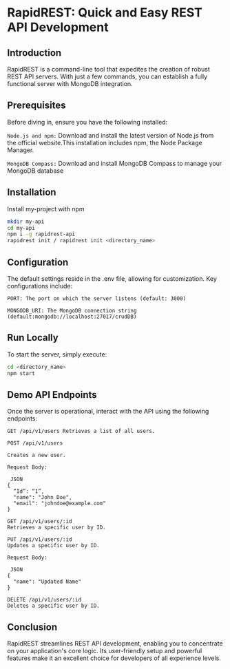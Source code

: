 
# RapidREST: Quick and Easy REST API Development



## Introduction
RapidREST is a command-line tool that expedites the creation of robust REST API servers. With just a few commands, you can establish a fully functional server with MongoDB integration.

## Prerequisites

Before diving in, ensure you have the following installed:

`Node.js and npm:` Download and install the latest version of Node.js from the official website.This installation includes npm, the Node Package Manager.

`MongoDB Compass:` Download and install MongoDB Compass to manage your MongoDB database

## Installation

Install my-project with npm

```bash
mkdir my-api
cd my-api
npm i -g rapidrest-api 
rapidrest init / rapidrest init <directory_name>
```
    
## Configuration
The default settings reside in the .env file, allowing for customization. Key configurations include:

`PORT: The port on which the server listens (default: 3000)`

`MONGODB_URI: The MongoDB connection string (default:mongodb://localhost:27017/crudDB)`
## Run Locally


To start the server, simply execute:

```bash
cd <directory_name>
npm start
```


## Demo API Endpoints


Once the server is operational, interact with the API using the following endpoints:

```http 
GET /api/v1/users Retrieves a list of all users.
```


```http 
POST /api/v1/users

Creates a new user.

Request Body:

 JSON
{
  “Id”: “1”,
  "name": "John Doe",
  "email": "johndoe@example.com"
}
```


``` http
GET /api/v1/users/:id
Retrieves a specific user by ID.
```
```http
PUT /api/v1/users/:id
Updates a specific user by ID.

Request Body:

 JSON
{
  "name": "Updated Name"
}
```
```http
DELETE /api/v1/users/:id
Deletes a specific user by ID.
```

## Conclusion

RapidREST streamlines REST API development, enabling you to concentrate on your application's core logic. Its user-friendly setup and powerful features make it an excellent choice for developers of all experience levels.